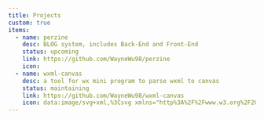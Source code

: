 ```yaml
---
title: Projects
custom: true
items:
  - name: perzine
    desc: BLOG system, includes Back-End and Front-End
    status: upcoming
    link: https://github.com/WayneWu98/perzine
    icon: 
  - name: wxml-canvas
    desc: a tool for wx mini program to parse wxml to canvas
    status: maintaining
    link: https://github.com/WayneWu98/wxml-canvas
    icon: data:image/svg+xml,%3Csvg xmlns="http%3A%2F%2Fwww.w3.org%2F2000%2Fsvg" width="0.88em" height="1em" preserveAspectRatio="xMidYMid meet" viewBox="0 0 448 512"%3E%3Cpath fill="currentColor" d="M448 360V24c0-13.3-10.7-24-24-24H96C43 0 0 43 0 96v320c0 53 43 96 96 96h328c13.3 0 24-10.7 24-24v-16c0-7.5-3.5-14.3-8.9-18.7c-4.2-15.4-4.2-59.3 0-74.7c5.4-4.3 8.9-11.1 8.9-18.6zM128 134c0-3.3 2.7-6 6-6h212c3.3 0 6 2.7 6 6v20c0 3.3-2.7 6-6 6H134c-3.3 0-6-2.7-6-6v-20zm0 64c0-3.3 2.7-6 6-6h212c3.3 0 6 2.7 6 6v20c0 3.3-2.7 6-6 6H134c-3.3 0-6-2.7-6-6v-20zm253.4 250H96c-17.7 0-32-14.3-32-32c0-17.6 14.4-32 32-32h285.4c-1.9 17.1-1.9 46.9 0 64z"%2F%3E%3C%2Fsvg%3E
---
```


<Banner title="Projects" desc="All projects maintained by me" />
<Space :size="64" />
<ListProjects :projects="frontmatter.items" />